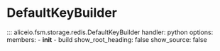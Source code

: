 # DefaultKeyBuilder

::: aliceio.fsm.storage.redis.DefaultKeyBuilder
    handler: python
    options:
      members:
        - __init__
        - build
      show_root_heading: false
      show_source: false
